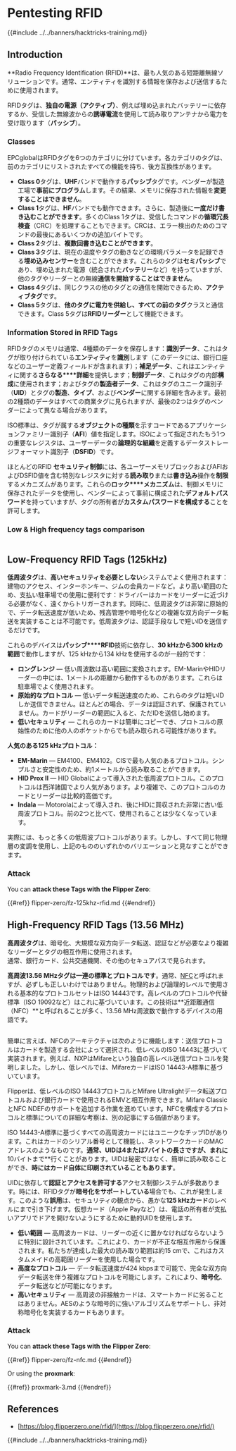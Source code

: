 # Pentesting RFID

{{#include ../../banners/hacktricks-training.md}}

## Introduction

**Radio Frequency Identification (RFID)**は、最も人気のある短距離無線ソリューションです。通常、エンティティを識別する情報を保存および送信するために使用されます。

RFIDタグは、**独自の電源（アクティブ）**、例えば埋め込まれたバッテリーに依存するか、受信した無線波からの**誘導電流**を使用して読み取りアンテナから電力を受け取ります（**パッシブ**）。

### Classes

EPCglobalはRFIDタグを6つのカテゴリに分けています。各カテゴリのタグは、前のカテゴリにリストされたすべての機能を持ち、後方互換性があります。

- **Class 0**タグは、**UHF**バンドで動作する**パッシブ**タグです。ベンダーが製造工場で**事前にプログラム**します。その結果、メモリに保存された情報を**変更することはできません**。
- **Class 1**タグは、**HF**バンドでも動作できます。さらに、製造後に**一度だけ書き込むことができます**。多くのClass 1タグは、受信したコマンドの**循環冗長検査**（CRC）を処理することもできます。CRCは、エラー検出のためのコマンドの最後にあるいくつかの追加バイトです。
- **Class 2**タグは、**複数回書き込むことができます**。
- **Class 3**タグは、現在の温度やタグの動きなどの環境パラメータを記録できる**埋め込みセンサー**を含むことができます。これらのタグは**セミパッシブ**であり、埋め込まれた電源（統合された**バッテリー**など）を持っていますが、他のタグやリーダーとの無線**通信を開始することはできません**。
- **Class 4**タグは、同じクラスの他のタグとの通信を開始できるため、**アクティブタグ**です。
- **Class 5**タグは、**他のタグに電力を供給し、すべての前のタグ**クラスと通信できます。Class 5タグは**RFIDリーダー**として機能できます。

### Information Stored in RFID Tags

RFIDタグのメモリは通常、4種類のデータを保存します：**識別データ**、これはタグが取り付けられている**エンティティ**を**識別**します（このデータには、銀行口座などのユーザー定義フィールドが含まれます）；**補足データ**、これはエンティティに関する**さらなる****詳細**を提供します；**制御データ**、これはタグの内部**構成**に使用されます；およびタグの**製造者データ**、これはタグのユニーク識別子（**UID**）とタグの**製造**、**タイプ**、および**ベンダー**に関する詳細を含みます。最初の2種類のデータはすべての商業タグに見られますが、最後の2つはタグのベンダーによって異なる場合があります。

ISO標準は、タグが属する**オブジェクトの種類**を示すコードであるアプリケーションファミリー識別子（**AFI**）値を指定します。ISOによって指定されたもう1つの重要なレジスタは、ユーザーデータの**論理的な組織**を定義するデータストレージフォーマット識別子（**DSFID**）です。

ほとんどのRFID **セキュリティ制御**には、各ユーザーメモリブロックおよびAFIおよびDSFID値を含む特別なレジスタに対する**読み取り**または**書き込み**操作を**制限**するメカニズムがあります。これらの**ロック****メカニズム**は、制御メモリに保存されたデータを使用し、ベンダーによって事前に構成された**デフォルトパスワード**を持っていますが、タグの所有者が**カスタムパスワードを構成する**ことを許可します。

### Low & High frequency tags comparison

<figure><img src="../../images/image (983).png" alt=""><figcaption></figcaption></figure>

## Low-Frequency RFID Tags (125kHz)

**低周波タグ**は、**高いセキュリティを必要としない**システムでよく使用されます：建物のアクセス、インターホンキー、ジムの会員カードなど。より高い範囲のため、支払い駐車場での使用に便利です：ドライバーはカードをリーダーに近づける必要がなく、遠くからトリガーされます。同時に、低周波タグは非常に原始的で、データ転送速度が低いため、残高管理や暗号化などの複雑な双方向データ転送を実装することは不可能です。低周波タグは、認証手段なしで短いIDを送信するだけです。

これらのデバイスは**パッシブ****RFID**技術に依存し、**30 kHzから300 kHzの範囲**で動作しますが、125 kHzから134 kHzを使用するのが一般的です：

- **ロングレンジ** — 低い周波数は高い範囲に変換されます。EM-MarinやHIDリーダーの中には、1メートルの距離から動作するものがあります。これらは駐車場でよく使用されます。
- **原始的なプロトコル** — 低いデータ転送速度のため、これらのタグは短いIDしか送信できません。ほとんどの場合、データは認証されず、保護されていません。カードがリーダーの範囲に入ると、ただIDを送信し始めます。
- **低いセキュリティ** — これらのカードは簡単にコピーでき、プロトコルの原始性のために他の人のポケットからでも読み取られる可能性があります。

**人気のある125 kHzプロトコル：**

- **EM-Marin** — EM4100、EM4102。CISで最も人気のあるプロトコル。シンプルさと安定性のため、約1メートルから読み取ることができます。
- **HID Prox II** — HID Globalによって導入された低周波プロトコル。このプロトコルは西洋諸国でより人気があります。より複雑で、このプロトコルのカードとリーダーは比較的高価です。
- **Indala** — Motorolaによって導入され、後にHIDに買収された非常に古い低周波プロトコル。前の2つと比べて、使用されることは少なくなっています。

実際には、もっと多くの低周波プロトコルがあります。しかし、すべて同じ物理層の変調を使用し、上記のもののいずれかのバリエーションと見なすことができます。

### Attack

You can **attack these Tags with the Flipper Zero**:

{{#ref}}
flipper-zero/fz-125khz-rfid.md
{{#endref}}

## High-Frequency RFID Tags (13.56 MHz)

**高周波タグ**は、暗号化、大規模な双方向データ転送、認証などが必要なより複雑なリーダーとタグの相互作用に使用されます。\
通常、銀行カード、公共交通機関、その他のセキュアパスで見られます。

**高周波13.56 MHzタグは一連の標準とプロトコルです**。通常、[NFC](https://nfc-forum.org/what-is-nfc/about-the-technology/)と呼ばれますが、必ずしも正しいわけではありません。物理的および論理的レベルで使用される基本的なプロトコルセットはISO 14443です。高レベルのプロトコルや代替標準（ISO 19092など）はこれに基づいています。この技術は**近距離通信（NFC）**と呼ばれることが多く、13.56 MHz周波数で動作するデバイスの用語です。

<figure><img src="../../images/image (930).png" alt=""><figcaption></figcaption></figure>

簡単に言えば、NFCのアーキテクチャは次のように機能します：送信プロトコルはカードを製造する会社によって選択され、低レベルのISO 14443に基づいて実装されます。例えば、NXPはMifareという独自の高レベル送信プロトコルを発明しました。しかし、低レベルでは、MifareカードはISO 14443-A標準に基づいています。

Flipperは、低レベルのISO 14443プロトコルとMifare Ultralightデータ転送プロトコルおよび銀行カードで使用されるEMVと相互作用できます。Mifare ClassicとNFC NDEFのサポートを追加する作業を進めています。NFCを構成するプロトコルと標準についての詳細な考察は、別の記事にする価値があります。

ISO 14443-A標準に基づくすべての高周波カードにはユニークなチップIDがあります。これはカードのシリアル番号として機能し、ネットワークカードのMACアドレスのようなものです。**通常、UIDは4または7バイトの長さですが、まれに**10バイトまで**行くことがあります。UIDは秘密ではなく、簡単に読み取ることができ、**時にはカード自体に印刷されていることもあります**。

UIDに依存して**認証とアクセスを許可する**アクセス制御システムが多数あります。時には、RFIDタグが**暗号化をサポートしている**場合でも、これが発生します。このような**誤用**は、セキュリティの観点から、愚かな**125 kHzカード**のレベルにまで引き下げます。仮想カード（Apple Payなど）は、電話の所有者が支払いアプリでドアを開けないようにするために動的UIDを使用します。

- **低い範囲** — 高周波カードは、リーダーの近くに置かなければならないように特別に設計されています。これにより、カードが不正な相互作用から保護されます。私たちが達成した最大の読み取り範囲は約15 cmで、これはカスタムメイドの高範囲リーダーを使用した場合です。
- **高度なプロトコル** — データ転送速度が424 kbpsまで可能で、完全な双方向データ転送を伴う複雑なプロトコルを可能にします。これにより、**暗号化**、データ転送などが可能になります。
- **高いセキュリティ** — 高周波の非接触カードは、スマートカードに劣ることはありません。AESのような暗号的に強いアルゴリズムをサポートし、非対称暗号化を実装するカードもあります。

### Attack

You can **attack these Tags with the Flipper Zero**:

{{#ref}}
flipper-zero/fz-nfc.md
{{#endref}}

Or using the **proxmark**:

{{#ref}}
proxmark-3.md
{{#endref}}

## References

- [https://blog.flipperzero.one/rfid/](https://blog.flipperzero.one/rfid/)

{{#include ../../banners/hacktricks-training.md}}
